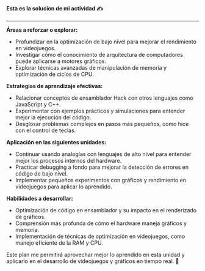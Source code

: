#### Esta es la solucion de mi actividad ✍️
---

**Áreas a reforzar o explorar:**  
- Profundizar en la optimización de bajo nivel para mejorar el rendimiento en videojuegos.  
- Investigar cómo el conocimiento de arquitectura de computadores puede aplicarse a motores gráficos.  
- Explorar técnicas avanzadas de manipulación de memoria y optimización de ciclos de CPU.  

**Estrategias de aprendizaje efectivas:**  
- Relacionar conceptos de ensamblador Hack con otros lenguajes como JavaScript y C++.  
- Experimentar con ejemplos prácticos y simulaciones para entender mejor la ejecución del código.  
- Desglosar problemas complejos en pasos más pequeños, como hice con el control de teclas.  

**Aplicación en las siguientes unidades:**  
- Continuar usando analogías con lenguajes de alto nivel para entender mejor los procesos internos del hardware.  
- Practicar debugging a fondo para mejorar la detección de errores en código de bajo nivel.  
- Implementar pequeños experimentos con gráficos y rendimiento en videojuegos para aplicar lo aprendido.  

**Habilidades a desarrollar:**  
- Optimización de código en ensamblador y su impacto en el renderizado de gráficos.  
- Comprensión más profunda de cómo el hardware maneja gráficos y memoria.  
- Implementación de técnicas de optimización en videojuegos, como manejo eficiente de la RAM y CPU.  

Este plan me permitirá aprovechar mejor lo aprendido en esta unidad y aplicarlo en el desarrollo de videojuegos y gráficos en tiempo real. 🚀  

